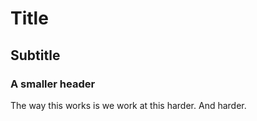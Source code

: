 
# Title

## Subtitle

### A smaller header

The way this works is we work at this harder. And harder.



